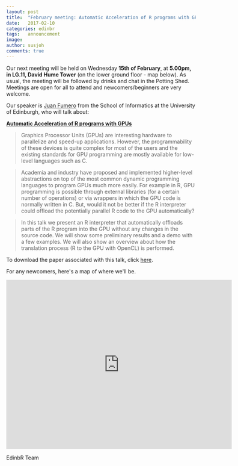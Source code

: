 ```yaml
---
layout: post
title:  "February meeting: Automatic Acceleration of R programs with GPUs"
date:   2017-02-10
categories: edinbr
tags:   announcement
image:
author: susjoh
comments: true
---
```


Our next meeting will be held on Wednesday **15th of February**, at **5.00pm, in LG.11, David Hume Tower** (on the lower ground floor - map below). As usual, the meeting will be followed by drinks and chat in the Potting Shed. Meetings are open for all to attend and newcomers/beginners are very welcome.

Our speaker is [Juan Fumero](http://homepages.inf.ed.ac.uk/s1369892/) from the School of Informatics at the University of Edinburgh, who will talk about:

[**Automatic Acceleration of R programs with GPUs**](https://github.com/EdinbR/edinbr-talks/raw/master/2017-02-15/JFumero_Automatic%20Acceleration%20of%20R%20programs%20with%20GPUs.pdf)

> Graphics Processor Units (GPUs) are interesting hardware to parallelize and speed-up applications. However, the programmability of these devices is quite complex for most of the users and the existing standards for GPU programming are mostly available for low-level languages such as C. 

> Academia and industry have proposed and implemented higher-level abstractions on top of the most common dynamic programming languages to program GPUs much more easily. For example in R, GPU programming is possible through external libraries (for a certain number of operations) or via wrappers in which the GPU code is normally written in C. But, would it not be better if the R interpreter could offload the potentially parallel R code to the GPU automatically? 

> In this talk we present an R interpreter that automatically offloads parts of the R program into the GPU without any changes in the source code. We will show some preliminary results and a demo with a few examples. We will also show an overview about how the translation process (R to the GPU with OpenCL) is performed.

To download the paper associated with this talk, click [here](https://github.com/EdinbR/edinbr-talks/raw/master/2017-02-15/JFumeroVEE2017.pdf).

For any newcomers, here's a map of where we'll be.

<iframe src="https://www.google.com/maps/embed?pb=!1m14!1m8!1m3!1d939.4322782159774!2d-3.1868992813634778!3d55.9431477069392!3m2!1i1024!2i768!4f13.1!3m3!1m2!1s0x0%3A0x8b232656b3b16a57!2sDavid+Hume+Tower!5e0!3m2!1sen!2suk!4v1473937651228" width="600" height="450" frameborder="0" style="border:0" allowfullscreen></iframe>

EdinbR Team
